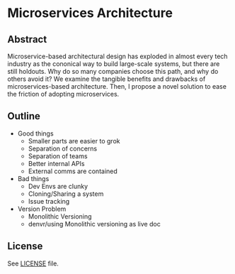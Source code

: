 # Microservices Architecture

## Abstract

Microservice-based architectural design has exploded in almost every tech industry as the cononical way to build large-scale systems, but there are still holdouts. Why do so many companies choose this path, and why do others avoid it? We examine the tangible benefits and drawbacks of microservices-based architecture. Then, I propose a novel solution to ease the friction of adopting microservices.

## Outline

- Good things
    - Smaller parts are easier to grok
    - Separation of concerns
    - Separation of teams
    - Better internal APIs
    - External comms are contained
- Bad things
    - Dev Envs are clunky
    - Cloning/Sharing a system
    - Issue tracking
- Version Problem
    - Monolithic Versioning
    - denvr/using Monolithic versioning as live doc

## License

See [LICENSE](/LICENSE) file.

